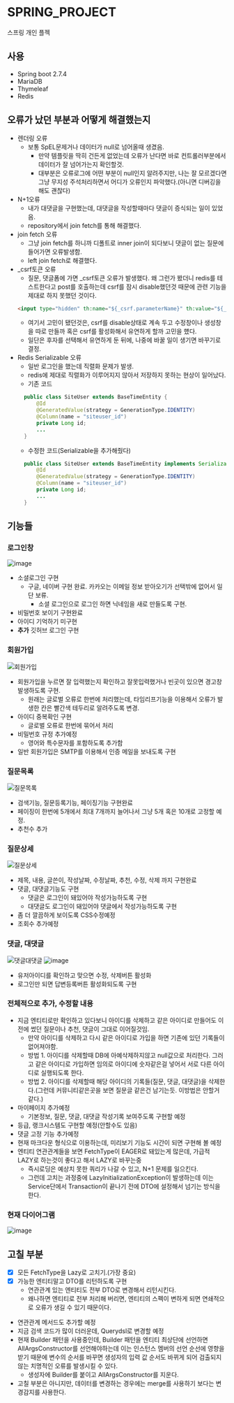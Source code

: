 # SPRING_PROJECT
스프링 개인 플젝

## 사용
- Spring boot 2.7.4
- MariaDB
- Thymeleaf
- Redis

## 오류가 났던 부분과 어떻게 해결했는지

- 렌더링 오류
  - 보통 SpEL문제거나 데이터가 null로 넘어올때 생겼음.
    - 만약 템플릿을 딱히 건든게 없었는데 오류가 난다면 바로 컨트롤러부분에서 데이터가 잘 넘어가는지 확인할것.
    - 대부분은 오류로그에 어떤 부분이 null인지 알려주지만, 나는 잘 모르겠다면 그냥 무지성 주석처리하면서 어디가 오류인지 파악했다.(아니면 디버깅을 해도 괜찮다) 
- N+1오류
  - 내가 대댓글을 구현했는데, 대댓글을 작성할때마다 댓글이 증식되는 일이 있었음.
  - repository에서 join fetch를 통해 해결했다.
- join fetch 오류
  - 그냥 join fetch를 하니까 디폴트로 inner join이 되다보니 댓글이 없는 질문에 들어가면 오류발생함.
  - left join fetch로 해결했다.
- _csrf토큰 오류
  - 질문, 댓글폼에 가면 _csrf토큰 오류가 발생했다. 왜 그런가 봤더니 redis를 테스트한다고 post를 호출하는데 csrf를 잠시 disable했던것 때문에 관련 기능을 제대로 하지 못했던 것이다.
  ```html
  <input type="hidden" th:name="${_csrf.parameterName}" th:value="${_csrf.token}" />
  ```
  - 여기서 고민이 됐던것은, csrf를 disable상태로 계속 두고 수정창이나 생성창을 따로 만들까 혹은 csrf를 활성화해서 유연하게 할까 고민을 헀다.
  - 일단은 후자를 선택해서 유연하게 둔 뒤에, 나중에 바꿀 일이 생기면 바꾸기로 결정.
- Redis Serializable 오류
  - 일반 로그인을 했는데 직렬화 문제가 발생.
  - redis에 제대로 직렬화가 이루어지지 않아서 저장하지 못하는 현상이 일어났다.
  - 기존 코드
  ```java
    public class SiteUser extends BaseTimeEntity {
        @Id
        @GeneratedValue(strategy = GenerationType.IDENTITY)
        @Column(name = "siteuser_id")
        private Long id;
        ...
    }
  ```
  - 수정한 코드(Serializable을 추가해줬다)
  ```java
    public class SiteUser extends BaseTimeEntity implements Serializable {
        @Id
        @GeneratedValue(strategy = GenerationType.IDENTITY)
        @Column(name = "siteuser_id")
        private Long id;
        ...
    }
  ```

## 기능들

### 로그인창
![image](https://user-images.githubusercontent.com/79801565/208492281-47873c1f-3ca5-4537-a404-b7c94da3f3c4.png)

- 소셜로그인 구현
  - 구글, 네이버 구현 완료. 카카오는 이메일 정보 받아오기가 선택밖에 없어서 일단 보류.
    - 소셜 로그인으로 로그인 하면 닉네임을 새로 만들도록 구현.
- 비밀번호 보이기 구현완료
- 아이디 기억하기 미구현
- **추가** 깃허브 로그인 구현

### 회원가입
![회원가입](https://user-images.githubusercontent.com/79801565/208492552-1d40b3f6-d686-4c4c-8fdc-e53d6e63b12f.png)

- 회원가입을 누르면 잘 입력했는지 확인하고 잘못입력했거나 빈곳이 있으면 경고창 발생하도록 구현.
  - 원래는 글로벌 오류로 한번에 처리했는데, 타임리프기능을 이용해서 오류가 발생한 칸은 빨간색 테두리로 알려주도록 변경.
- 아이디 중복확인 구현
  - 글로벌 오류로 한번에 묶어서 처리
- 비밀번호 규정 추가예정
  - 영어와 특수문자를 포함하도록 추가함
- 일반 회원가입은 SMTP를 이용해서 인증 메일을 보내도록 구현

### 질문목록
![질문목록](https://user-images.githubusercontent.com/79801565/234372785-f7ace4b2-e722-4b20-a594-94a6a9fca000.png)

- 검색기능, 질문등록기능, 페이징기능 구현완료
- 페이징이 한번에 5개에서 최대 7개까지 늘어나서 그냥 5개 혹은 10개로 고정할 예정.
- 추천수 추가

### 질문상세
![질문상세](https://user-images.githubusercontent.com/79801565/208493337-2f95937e-54ab-45ee-a04f-0eb14edb2dc2.png)

- 제목, 내용, 글쓴이, 작성날짜, 수정날짜, 추천, 수정, 삭제 까지 구현완료
- 댓글, 대댓글기능도 구현
  - 댓글은 로그인이 돼있어야 작성가능하도록 구현
  - 대댓글도 로그인이 돼있어야 댓글에서 작성가능하도록 구현
- 좀 더 깔끔하게 보이도록 CSS수정예정
- 조회수 추가예정

### 댓글, 대댓글
![댓글대댓글](https://user-images.githubusercontent.com/79801565/208493949-7f93363c-d1af-4207-90c0-ff1ce7b40b38.png)
![image](https://user-images.githubusercontent.com/79801565/208494132-77550dcf-3be6-45da-867c-cf6ad18e745b.png)

- 유저아이디를 확인하고 맞으면 수정, 삭제버튼 활성화
- 로그인만 되면 답변등록버튼 활성화되도록 구현

### 전체적으로 추가, 수정할 내용

- 지금 엔티티로만 확인하고 있다보니 아이디를 삭제하고 같은 아이디로 만들어도 이전에 썼던 질문이나 추천, 댓글이 그대로 이어질것임.
  - 만약 아이디를 삭제하고 다시 같은 아이디로 가입을 하면 기존에 있던 기록들이 없어져야함.
  - 방법 1. 아이디를 삭제할때 DB에 아예삭제하지않고 null값으로 처리한다. 그러고 같은 아이디로 가입하면 임의로 아이디에 숫자같은걸 넣어서 서로 다른 아이디로 실행되도록 한다.
  - 방법 2. 아이디를 삭제할때 해당 아이디의 기록들(질문, 댓글, 대댓글)을 삭제한다.(그런데 커뮤니티같은곳을 보면 질문글 같은건 남기는듯. 이방법은 안할거 같다.)
- 마이페이지 추가예정
  - 기본정보, 질문, 댓글, 대댓글 작성기록 보여주도록 구현할 예정
- 등급, 랭크시스템도 구현할 예정(안할수도 있음)
- 댓글 고정 기능 추가예정
- 현재 마크다운 형식으로 이용하는데, 미리보기 기능도 시간이 되면 구현해 볼 예정
- 엔티티 연관관계들을 보면 FetchType이 EAGER로 돼있는게 많은데, 가급적 LAZY로 하는것이 좋다고 해서 LAZY로 바꾸는중
  - 즉시로딩은 예상치 못한 쿼리가 나갈 수 있고, N+1 문제를 일으킨다.
  - 그런데 고치는 과정중에 LazyInitializationException이 발생하는데 이는 Service단에서 Transaction이 끝나기 전에 DTO에 설정해서 넘기는 방식을 한다.

### 현재 다이어그램

![image](https://user-images.githubusercontent.com/79801565/224798827-02fa237f-6b7b-447f-92fd-b819d575fee8.png)

## 고칠 부분
- [x] 모든 FetchType을 Lazy로 고치기.(가장 중요)
- [x] 가능한 엔티티말고 DTO를 리턴하도록 구현
  - 연관관계 있는 엔티티도 전부 DTO로 변경해서 리턴시킨다.
  - 왜나하면 엔티티로 전부 처리해 버리면, 엔티티의 스펙이 변하게 되면 연쇄적으로 오류가 생길 수 있기 때문이다.
- 연관관계 메서드도 추가할 예정
- 지금 검색 코드가 많이 더러운데, Querydsl로 변경할 예정
- 현재 Builder 패턴을 사용중인데, Builder 패턴을 엔티티 최상단에 선언하면 AllArgsConstructor를 선언해야하는데 이는 인스턴스 멤버의 선언 순선에 영향을 받기 때문에 변수의 순서를 바꾸면 생성자의 입력 값 순서도 바뀌게 되어 검출되지 않는 치명적인 오류를 발생시킬 수 있다.
  - 생성자에 Builder를 붙이고 AllArgsConstructor를 지운다.
- 고칠 부분은 아니지만, 데이터를 변경하는 경우에는 merge를 사용하기 보다는 변경감지를 사용한다.